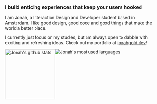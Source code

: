 ### I build enticing experiences that keep your users hooked

I am Jonah, a Interaction Design and Developer student based in Amsterdam. I like good design, good code and good things that make the world a better place.

I currently just focus on my studies, but am always open to dabble with exciting and refreshing ideas. Check out my portfolio at [jonahgold.dev](https://jonahgold.dev)!

<div style="display:flex;" align="left">
  <img height="165" alt="Jonah's github stats" src="https://github-readme-stats-git-masterrstaa-rickstaa.vercel.app/api?username=jonahgoldwastaken&theme=github_dark&count_private=true" />
  <img alt="Jonah's most used languages" src="https://github-readme-stats-git-masterrstaa-rickstaa.vercel.app/api/top-langs/?username=jonahgoldwastaken&theme=github_dark&layout=compact&count_private=true"/> 
</div>

<!--
**theonejonahgold/theonejonahgold** is a ✨ _special_ ✨ repository because its `README.md` (this file) appears on your GitHub profile.

Here are some ideas to get you started:

- 🔭 I’m currently working on ...
- 🌱 I’m currently learning ...
- 👯 I’m looking to collaborate on ...
- 🤔 I’m looking for help with ...
- 💬 Ask me about ...
- 📫 How to reach me: ...
- 😄 Pronouns: ...
- ⚡ Fun fact: ...
-->
